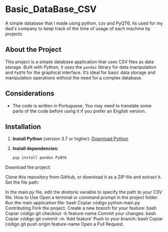 # Basic_DataBase_CSV
A simple database that I made using python, csv and PyQT6, its used for my dad's company to keep track of the time of usage of each machine by projects

## About the Project

This project is a simple database application that uses CSV files as data storage. Built with Python, it uses the `pandas` library for data manipulation and `PyQT6` for the graphical interface. It’s ideal for basic data storage and manipulation operations without the need for a complex database.

## Considerations

- The code is written in Portuguese. You may need to translate some parts of the code before using it if you prefer an English version.

## Installation

1. **Install Python** (version 3.7 or higher): [Download Python](https://www.python.org/downloads/)

2. **Install dependencies**:
   ```bash
   pip install pandas PyQt6
Download the project:

Clone this repository from GitHub, or download it as a ZIP file and extract it.
Set the file path:

In the main.py file, edit the diretorio variable to specify the path to your CSV file.
How to Use
Open a terminal or command prompt in the project folder.
Run the main application file:
bash
Copiar código
python main.py
Contributing
Fork the project.
Create a new branch for your feature:
bash
Copiar código
git checkout -b feature-name
Commit your changes:
bash
Copiar código
git commit -m 'Add feature'
Push to your branch:
bash
Copiar código
git push origin feature-name
Open a Pull Request.
